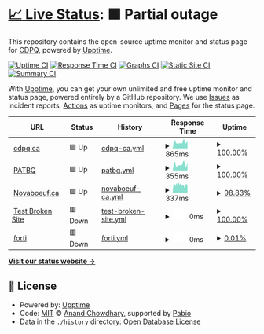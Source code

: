 # [📈 Live Status](https://cdpq.github.io/upptime): <!--live status--> **🟧 Partial outage**

This repository contains the open-source uptime monitor and status page for [CDPQ](http://cdpq.ca/), powered by [Upptime](https://github.com/upptime/upptime).

[![Uptime CI](https://github.com/cdpq/upptime/workflows/Uptime%20CI/badge.svg)](https://github.com/cdpq/upptime/actions?query=workflow%3A%22Uptime+CI%22)
[![Response Time CI](https://github.com/cdpq/upptime/workflows/Response%20Time%20CI/badge.svg)](https://github.com/cdpq/upptime/actions?query=workflow%3A%22Response+Time+CI%22)
[![Graphs CI](https://github.com/cdpq/upptime/workflows/Graphs%20CI/badge.svg)](https://github.com/cdpq/upptime/actions?query=workflow%3A%22Graphs+CI%22)
[![Static Site CI](https://github.com/cdpq/upptime/workflows/Static%20Site%20CI/badge.svg)](https://github.com/cdpq/upptime/actions?query=workflow%3A%22Static+Site+CI%22)
[![Summary CI](https://github.com/cdpq/upptime/workflows/Summary%20CI/badge.svg)](https://github.com/cdpq/upptime/actions?query=workflow%3A%22Summary+CI%22)

With [Upptime](https://upptime.js.org), you can get your own unlimited and free uptime monitor and status page, powered entirely by a GitHub repository. We use [Issues](https://github.com/cdpq/upptime/issues) as incident reports, [Actions](https://github.com/cdpq/upptime/actions) as uptime monitors, and [Pages](https://cdpq.github.io/upptime) for the status page.

<!--start: status pages-->
<!-- This summary is generated by Upptime (https://github.com/upptime/upptime) -->
<!-- Do not edit this manually, your changes will be overwritten -->
<!-- prettier-ignore -->
| URL | Status | History | Response Time | Uptime |
| --- | ------ | ------- | ------------- | ------ |
| <img alt="" src="https://icons.duckduckgo.com/ip3/www.cdpq.ca.ico" height="13"> [cdpq.ca](https://www.cdpq.ca/) | 🟩 Up | [cdpq-ca.yml](https://github.com/cdpq/upptime/commits/HEAD/history/cdpq-ca.yml) | <details><summary><img alt="Response time graph" src="./graphs/cdpq-ca/response-time-week.png" height="20"> 865ms</summary><br><a href="https://cdpq.github.io/upptime/history/cdpq-ca"><img alt="Response time 865" src="https://img.shields.io/endpoint?url=https%3A%2F%2Fraw.githubusercontent.com%2Fcdpq%2Fupptime%2FHEAD%2Fapi%2Fcdpq-ca%2Fresponse-time.json"></a><br><a href="https://cdpq.github.io/upptime/history/cdpq-ca"><img alt="24-hour response time 1008" src="https://img.shields.io/endpoint?url=https%3A%2F%2Fraw.githubusercontent.com%2Fcdpq%2Fupptime%2FHEAD%2Fapi%2Fcdpq-ca%2Fresponse-time-day.json"></a><br><a href="https://cdpq.github.io/upptime/history/cdpq-ca"><img alt="7-day response time 865" src="https://img.shields.io/endpoint?url=https%3A%2F%2Fraw.githubusercontent.com%2Fcdpq%2Fupptime%2FHEAD%2Fapi%2Fcdpq-ca%2Fresponse-time-week.json"></a><br><a href="https://cdpq.github.io/upptime/history/cdpq-ca"><img alt="30-day response time 865" src="https://img.shields.io/endpoint?url=https%3A%2F%2Fraw.githubusercontent.com%2Fcdpq%2Fupptime%2FHEAD%2Fapi%2Fcdpq-ca%2Fresponse-time-month.json"></a><br><a href="https://cdpq.github.io/upptime/history/cdpq-ca"><img alt="1-year response time 865" src="https://img.shields.io/endpoint?url=https%3A%2F%2Fraw.githubusercontent.com%2Fcdpq%2Fupptime%2FHEAD%2Fapi%2Fcdpq-ca%2Fresponse-time-year.json"></a></details> | <details><summary><a href="https://cdpq.github.io/upptime/history/cdpq-ca">100.00%</a></summary><a href="https://cdpq.github.io/upptime/history/cdpq-ca"><img alt="All-time uptime 100.00%" src="https://img.shields.io/endpoint?url=https%3A%2F%2Fraw.githubusercontent.com%2Fcdpq%2Fupptime%2FHEAD%2Fapi%2Fcdpq-ca%2Fuptime.json"></a><br><a href="https://cdpq.github.io/upptime/history/cdpq-ca"><img alt="24-hour uptime 100.00%" src="https://img.shields.io/endpoint?url=https%3A%2F%2Fraw.githubusercontent.com%2Fcdpq%2Fupptime%2FHEAD%2Fapi%2Fcdpq-ca%2Fuptime-day.json"></a><br><a href="https://cdpq.github.io/upptime/history/cdpq-ca"><img alt="7-day uptime 100.00%" src="https://img.shields.io/endpoint?url=https%3A%2F%2Fraw.githubusercontent.com%2Fcdpq%2Fupptime%2FHEAD%2Fapi%2Fcdpq-ca%2Fuptime-week.json"></a><br><a href="https://cdpq.github.io/upptime/history/cdpq-ca"><img alt="30-day uptime 100.00%" src="https://img.shields.io/endpoint?url=https%3A%2F%2Fraw.githubusercontent.com%2Fcdpq%2Fupptime%2FHEAD%2Fapi%2Fcdpq-ca%2Fuptime-month.json"></a><br><a href="https://cdpq.github.io/upptime/history/cdpq-ca"><img alt="1-year uptime 100.00%" src="https://img.shields.io/endpoint?url=https%3A%2F%2Fraw.githubusercontent.com%2Fcdpq%2Fupptime%2FHEAD%2Fapi%2Fcdpq-ca%2Fuptime-year.json"></a></details>
| <img alt="" src="https://icons.duckduckgo.com/ip3/www.patbq.ca.ico" height="13"> [PATBQ](https://www.patbq.ca/) | 🟩 Up | [patbq.yml](https://github.com/cdpq/upptime/commits/HEAD/history/patbq.yml) | <details><summary><img alt="Response time graph" src="./graphs/patbq/response-time-week.png" height="20"> 355ms</summary><br><a href="https://cdpq.github.io/upptime/history/patbq"><img alt="Response time 355" src="https://img.shields.io/endpoint?url=https%3A%2F%2Fraw.githubusercontent.com%2Fcdpq%2Fupptime%2FHEAD%2Fapi%2Fpatbq%2Fresponse-time.json"></a><br><a href="https://cdpq.github.io/upptime/history/patbq"><img alt="24-hour response time 417" src="https://img.shields.io/endpoint?url=https%3A%2F%2Fraw.githubusercontent.com%2Fcdpq%2Fupptime%2FHEAD%2Fapi%2Fpatbq%2Fresponse-time-day.json"></a><br><a href="https://cdpq.github.io/upptime/history/patbq"><img alt="7-day response time 355" src="https://img.shields.io/endpoint?url=https%3A%2F%2Fraw.githubusercontent.com%2Fcdpq%2Fupptime%2FHEAD%2Fapi%2Fpatbq%2Fresponse-time-week.json"></a><br><a href="https://cdpq.github.io/upptime/history/patbq"><img alt="30-day response time 355" src="https://img.shields.io/endpoint?url=https%3A%2F%2Fraw.githubusercontent.com%2Fcdpq%2Fupptime%2FHEAD%2Fapi%2Fpatbq%2Fresponse-time-month.json"></a><br><a href="https://cdpq.github.io/upptime/history/patbq"><img alt="1-year response time 355" src="https://img.shields.io/endpoint?url=https%3A%2F%2Fraw.githubusercontent.com%2Fcdpq%2Fupptime%2FHEAD%2Fapi%2Fpatbq%2Fresponse-time-year.json"></a></details> | <details><summary><a href="https://cdpq.github.io/upptime/history/patbq">100.00%</a></summary><a href="https://cdpq.github.io/upptime/history/patbq"><img alt="All-time uptime 100.00%" src="https://img.shields.io/endpoint?url=https%3A%2F%2Fraw.githubusercontent.com%2Fcdpq%2Fupptime%2FHEAD%2Fapi%2Fpatbq%2Fuptime.json"></a><br><a href="https://cdpq.github.io/upptime/history/patbq"><img alt="24-hour uptime 100.00%" src="https://img.shields.io/endpoint?url=https%3A%2F%2Fraw.githubusercontent.com%2Fcdpq%2Fupptime%2FHEAD%2Fapi%2Fpatbq%2Fuptime-day.json"></a><br><a href="https://cdpq.github.io/upptime/history/patbq"><img alt="7-day uptime 100.00%" src="https://img.shields.io/endpoint?url=https%3A%2F%2Fraw.githubusercontent.com%2Fcdpq%2Fupptime%2FHEAD%2Fapi%2Fpatbq%2Fuptime-week.json"></a><br><a href="https://cdpq.github.io/upptime/history/patbq"><img alt="30-day uptime 100.00%" src="https://img.shields.io/endpoint?url=https%3A%2F%2Fraw.githubusercontent.com%2Fcdpq%2Fupptime%2FHEAD%2Fapi%2Fpatbq%2Fuptime-month.json"></a><br><a href="https://cdpq.github.io/upptime/history/patbq"><img alt="1-year uptime 100.00%" src="https://img.shields.io/endpoint?url=https%3A%2F%2Fraw.githubusercontent.com%2Fcdpq%2Fupptime%2FHEAD%2Fapi%2Fpatbq%2Fuptime-year.json"></a></details>
| <img alt="" src="https://icons.duckduckgo.com/ip3/www.novaboeuf.ca.ico" height="13"> [Novaboeuf.ca](https://www.novaboeuf.ca/) | 🟩 Up | [novaboeuf-ca.yml](https://github.com/cdpq/upptime/commits/HEAD/history/novaboeuf-ca.yml) | <details><summary><img alt="Response time graph" src="./graphs/novaboeuf-ca/response-time-week.png" height="20"> 337ms</summary><br><a href="https://cdpq.github.io/upptime/history/novaboeuf-ca"><img alt="Response time 337" src="https://img.shields.io/endpoint?url=https%3A%2F%2Fraw.githubusercontent.com%2Fcdpq%2Fupptime%2FHEAD%2Fapi%2Fnovaboeuf-ca%2Fresponse-time.json"></a><br><a href="https://cdpq.github.io/upptime/history/novaboeuf-ca"><img alt="24-hour response time 280" src="https://img.shields.io/endpoint?url=https%3A%2F%2Fraw.githubusercontent.com%2Fcdpq%2Fupptime%2FHEAD%2Fapi%2Fnovaboeuf-ca%2Fresponse-time-day.json"></a><br><a href="https://cdpq.github.io/upptime/history/novaboeuf-ca"><img alt="7-day response time 337" src="https://img.shields.io/endpoint?url=https%3A%2F%2Fraw.githubusercontent.com%2Fcdpq%2Fupptime%2FHEAD%2Fapi%2Fnovaboeuf-ca%2Fresponse-time-week.json"></a><br><a href="https://cdpq.github.io/upptime/history/novaboeuf-ca"><img alt="30-day response time 337" src="https://img.shields.io/endpoint?url=https%3A%2F%2Fraw.githubusercontent.com%2Fcdpq%2Fupptime%2FHEAD%2Fapi%2Fnovaboeuf-ca%2Fresponse-time-month.json"></a><br><a href="https://cdpq.github.io/upptime/history/novaboeuf-ca"><img alt="1-year response time 337" src="https://img.shields.io/endpoint?url=https%3A%2F%2Fraw.githubusercontent.com%2Fcdpq%2Fupptime%2FHEAD%2Fapi%2Fnovaboeuf-ca%2Fresponse-time-year.json"></a></details> | <details><summary><a href="https://cdpq.github.io/upptime/history/novaboeuf-ca">98.83%</a></summary><a href="https://cdpq.github.io/upptime/history/novaboeuf-ca"><img alt="All-time uptime 98.83%" src="https://img.shields.io/endpoint?url=https%3A%2F%2Fraw.githubusercontent.com%2Fcdpq%2Fupptime%2FHEAD%2Fapi%2Fnovaboeuf-ca%2Fuptime.json"></a><br><a href="https://cdpq.github.io/upptime/history/novaboeuf-ca"><img alt="24-hour uptime 100.00%" src="https://img.shields.io/endpoint?url=https%3A%2F%2Fraw.githubusercontent.com%2Fcdpq%2Fupptime%2FHEAD%2Fapi%2Fnovaboeuf-ca%2Fuptime-day.json"></a><br><a href="https://cdpq.github.io/upptime/history/novaboeuf-ca"><img alt="7-day uptime 98.83%" src="https://img.shields.io/endpoint?url=https%3A%2F%2Fraw.githubusercontent.com%2Fcdpq%2Fupptime%2FHEAD%2Fapi%2Fnovaboeuf-ca%2Fuptime-week.json"></a><br><a href="https://cdpq.github.io/upptime/history/novaboeuf-ca"><img alt="30-day uptime 98.83%" src="https://img.shields.io/endpoint?url=https%3A%2F%2Fraw.githubusercontent.com%2Fcdpq%2Fupptime%2FHEAD%2Fapi%2Fnovaboeuf-ca%2Fuptime-month.json"></a><br><a href="https://cdpq.github.io/upptime/history/novaboeuf-ca"><img alt="1-year uptime 98.83%" src="https://img.shields.io/endpoint?url=https%3A%2F%2Fraw.githubusercontent.com%2Fcdpq%2Fupptime%2FHEAD%2Fapi%2Fnovaboeuf-ca%2Fuptime-year.json"></a></details>
| <img alt="" src="https://icons.duckduckgo.com/ip3/thissitedoesnotexist.koj.co.ico" height="13"> [Test Broken Site](https://thissitedoesnotexist.koj.co) | 🟥 Down | [test-broken-site.yml](https://github.com/cdpq/upptime/commits/HEAD/history/test-broken-site.yml) | <details><summary><img alt="Response time graph" src="./graphs/test-broken-site/response-time-week.png" height="20"> 0ms</summary><br><a href="https://cdpq.github.io/upptime/history/test-broken-site"><img alt="Response time 0" src="https://img.shields.io/endpoint?url=https%3A%2F%2Fraw.githubusercontent.com%2Fcdpq%2Fupptime%2FHEAD%2Fapi%2Ftest-broken-site%2Fresponse-time.json"></a><br><a href="https://cdpq.github.io/upptime/history/test-broken-site"><img alt="24-hour response time 0" src="https://img.shields.io/endpoint?url=https%3A%2F%2Fraw.githubusercontent.com%2Fcdpq%2Fupptime%2FHEAD%2Fapi%2Ftest-broken-site%2Fresponse-time-day.json"></a><br><a href="https://cdpq.github.io/upptime/history/test-broken-site"><img alt="7-day response time 0" src="https://img.shields.io/endpoint?url=https%3A%2F%2Fraw.githubusercontent.com%2Fcdpq%2Fupptime%2FHEAD%2Fapi%2Ftest-broken-site%2Fresponse-time-week.json"></a><br><a href="https://cdpq.github.io/upptime/history/test-broken-site"><img alt="30-day response time 0" src="https://img.shields.io/endpoint?url=https%3A%2F%2Fraw.githubusercontent.com%2Fcdpq%2Fupptime%2FHEAD%2Fapi%2Ftest-broken-site%2Fresponse-time-month.json"></a><br><a href="https://cdpq.github.io/upptime/history/test-broken-site"><img alt="1-year response time 0" src="https://img.shields.io/endpoint?url=https%3A%2F%2Fraw.githubusercontent.com%2Fcdpq%2Fupptime%2FHEAD%2Fapi%2Ftest-broken-site%2Fresponse-time-year.json"></a></details> | <details><summary><a href="https://cdpq.github.io/upptime/history/test-broken-site">100.00%</a></summary><a href="https://cdpq.github.io/upptime/history/test-broken-site"><img alt="All-time uptime 100.00%" src="https://img.shields.io/endpoint?url=https%3A%2F%2Fraw.githubusercontent.com%2Fcdpq%2Fupptime%2FHEAD%2Fapi%2Ftest-broken-site%2Fuptime.json"></a><br><a href="https://cdpq.github.io/upptime/history/test-broken-site"><img alt="24-hour uptime 100.00%" src="https://img.shields.io/endpoint?url=https%3A%2F%2Fraw.githubusercontent.com%2Fcdpq%2Fupptime%2FHEAD%2Fapi%2Ftest-broken-site%2Fuptime-day.json"></a><br><a href="https://cdpq.github.io/upptime/history/test-broken-site"><img alt="7-day uptime 100.00%" src="https://img.shields.io/endpoint?url=https%3A%2F%2Fraw.githubusercontent.com%2Fcdpq%2Fupptime%2FHEAD%2Fapi%2Ftest-broken-site%2Fuptime-week.json"></a><br><a href="https://cdpq.github.io/upptime/history/test-broken-site"><img alt="30-day uptime 100.00%" src="https://img.shields.io/endpoint?url=https%3A%2F%2Fraw.githubusercontent.com%2Fcdpq%2Fupptime%2FHEAD%2Fapi%2Ftest-broken-site%2Fuptime-month.json"></a><br><a href="https://cdpq.github.io/upptime/history/test-broken-site"><img alt="1-year uptime 100.00%" src="https://img.shields.io/endpoint?url=https%3A%2F%2Fraw.githubusercontent.com%2Fcdpq%2Fupptime%2FHEAD%2Fapi%2Ftest-broken-site%2Fuptime-year.json"></a></details>
| <img alt="" src="https://icons.duckduckgo.com/ip3/vpn.cdpq.ca.ico" height="13"> [forti](https://vpn.cdpq.ca/) | 🟥 Down | [forti.yml](https://github.com/cdpq/upptime/commits/HEAD/history/forti.yml) | <details><summary><img alt="Response time graph" src="./graphs/forti/response-time-week.png" height="20"> 0ms</summary><br><a href="https://cdpq.github.io/upptime/history/forti"><img alt="Response time 0" src="https://img.shields.io/endpoint?url=https%3A%2F%2Fraw.githubusercontent.com%2Fcdpq%2Fupptime%2FHEAD%2Fapi%2Fforti%2Fresponse-time.json"></a><br><a href="https://cdpq.github.io/upptime/history/forti"><img alt="24-hour response time 0" src="https://img.shields.io/endpoint?url=https%3A%2F%2Fraw.githubusercontent.com%2Fcdpq%2Fupptime%2FHEAD%2Fapi%2Fforti%2Fresponse-time-day.json"></a><br><a href="https://cdpq.github.io/upptime/history/forti"><img alt="7-day response time 0" src="https://img.shields.io/endpoint?url=https%3A%2F%2Fraw.githubusercontent.com%2Fcdpq%2Fupptime%2FHEAD%2Fapi%2Fforti%2Fresponse-time-week.json"></a><br><a href="https://cdpq.github.io/upptime/history/forti"><img alt="30-day response time 0" src="https://img.shields.io/endpoint?url=https%3A%2F%2Fraw.githubusercontent.com%2Fcdpq%2Fupptime%2FHEAD%2Fapi%2Fforti%2Fresponse-time-month.json"></a><br><a href="https://cdpq.github.io/upptime/history/forti"><img alt="1-year response time 0" src="https://img.shields.io/endpoint?url=https%3A%2F%2Fraw.githubusercontent.com%2Fcdpq%2Fupptime%2FHEAD%2Fapi%2Fforti%2Fresponse-time-year.json"></a></details> | <details><summary><a href="https://cdpq.github.io/upptime/history/forti">0.01%</a></summary><a href="https://cdpq.github.io/upptime/history/forti"><img alt="All-time uptime 0.01%" src="https://img.shields.io/endpoint?url=https%3A%2F%2Fraw.githubusercontent.com%2Fcdpq%2Fupptime%2FHEAD%2Fapi%2Fforti%2Fuptime.json"></a><br><a href="https://cdpq.github.io/upptime/history/forti"><img alt="24-hour uptime 0.00%" src="https://img.shields.io/endpoint?url=https%3A%2F%2Fraw.githubusercontent.com%2Fcdpq%2Fupptime%2FHEAD%2Fapi%2Fforti%2Fuptime-day.json"></a><br><a href="https://cdpq.github.io/upptime/history/forti"><img alt="7-day uptime 0.01%" src="https://img.shields.io/endpoint?url=https%3A%2F%2Fraw.githubusercontent.com%2Fcdpq%2Fupptime%2FHEAD%2Fapi%2Fforti%2Fuptime-week.json"></a><br><a href="https://cdpq.github.io/upptime/history/forti"><img alt="30-day uptime 0.01%" src="https://img.shields.io/endpoint?url=https%3A%2F%2Fraw.githubusercontent.com%2Fcdpq%2Fupptime%2FHEAD%2Fapi%2Fforti%2Fuptime-month.json"></a><br><a href="https://cdpq.github.io/upptime/history/forti"><img alt="1-year uptime 0.01%" src="https://img.shields.io/endpoint?url=https%3A%2F%2Fraw.githubusercontent.com%2Fcdpq%2Fupptime%2FHEAD%2Fapi%2Fforti%2Fuptime-year.json"></a></details>

<!--end: status pages-->

[**Visit our status website →**](https://cdpq.github.io/upptime)

## 📄 License

- Powered by: [Upptime](https://github.com/upptime/upptime)
- Code: [MIT](./LICENSE) © [Anand Chowdhary](https://anandchowdhary.com), supported by [Pabio](https://pabio.com)
- Data in the `./history` directory: [Open Database License](https://opendatacommons.org/licenses/odbl/1-0/)
